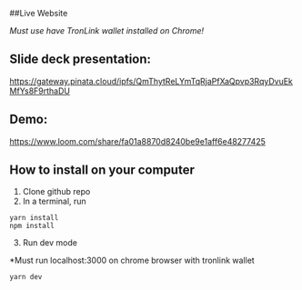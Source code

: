 ##Live Website

*Must use have TronLink wallet installed on Chrome!*


## Slide deck presentation: 

https://gateway.pinata.cloud/ipfs/QmThytReLYmTqRjaPfXaQpvp3RqyDvuEkMfYs8F9rthaDU


## Demo:

https://www.loom.com/share/fa01a8870d8240be9e1aff6e48277425


## How to install on your computer 

1. Clone github repo
2. In a terminal, run 

```
yarn install 
npm install
```

3. Run dev mode

*Must run localhost:3000 on chrome browser with tronlink wallet

```
yarn dev
```
